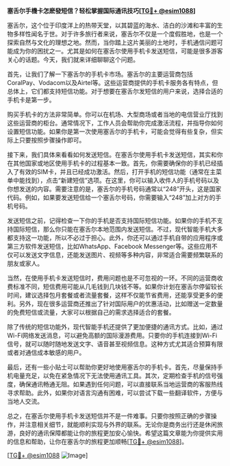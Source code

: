 **塞舌尔手機卡怎麽發短信？轻松掌握国际通讯技巧[[TG💪+ @esim1088](https://t.me/s/esim1088)]**

塞舌尔，这个位于印度洋上的热带天堂，以其碧蓝的海水、洁白的沙滩和丰富的生物多样性闻名于世。对于许多旅行者来说，塞舌尔不仅是一个度假胜地，也是一个探索自然与文化的理想之地。然而，当你踏上这片美丽的土地时，手机通信问题可能成为你的困扰之一。尤其是如何在塞舌尔使用手机卡发送短信，可能是很多游客关心的话题。今天，我们就来详细聊聊这个问题。

首先，让我们了解一下塞舌尔的手机卡市场。塞舌尔的主要运营商包括CoralPay、Vodacom以及Airtel等。这些运营商提供的手机卡服务各有特点，但总体上，它们都支持短信功能。对于想要在塞舌尔发短信的用户来说，选择合适的手机卡是第一步。

购买手机卡的方法非常简单。你可以在机场、大型商场或者当地的电信营业厅找到这些运营商的柜台。通常情况下，工作人员会帮助你完成激活流程，并指导你如何设置短信功能。如果你是第一次使用塞舌尔的手机卡，可能会觉得有些复杂，但实际上只要按照步骤操作即可。

接下来，我们具体来看看如何发送短信。在塞舌尔使用手机卡发送短信，其实和你在其他国家或地区使用手机卡的过程基本一致。首先，你需要确保你的手机已经插入了有效的SIM卡，并且已经成功激活。然后，打开手机的短信功能（通常在主菜单中能找到），点击“新建短信”选项。在这里，你可以输入收件人的手机号码以及你想发送的内容。需要注意的是，塞舌尔的手机号码通常以“248”开头，这是国家代码。例如，如果要发送短信给一个塞舌尔号码，你需要输入“248”加上对方的手机号码。

发送短信之前，记得检查一下你的手机是否支持国际短信功能。如果你的手机不支持国际短信，那么你只能在塞舌尔本地范围内发送短信。不过，现代智能手机大多都支持这一功能，所以不必过于担心。此外，你还可以通过手机自带的应用程序或第三方软件发送短信，比如WhatsApp、Facebook Messenger等。这些应用不仅可以发送文字信息，还能发送图片、视频等多种内容，非常适合需要频繁联系的朋友或家人。

当然，在使用手机卡发送短信时，费用问题也是不可忽视的一环。不同的运营商收费标准不同，短信费用可能从几毛钱到几块钱不等。如果你计划在塞舌尔停留较长时间，建议选择包月套餐或者流量套餐，这样不仅能节省费用，还能享受更多的便利。另外，现在很多运营商还推出了针对国际用户的优惠活动，比如赠送一定数量的免费短信或流量，大家可以根据自己的需求选择适合的套餐。

除了传统的短信功能外，现代智能手机还提供了更加便捷的通讯方式。比如，通过Wi-Fi网络发送消息，可以避免高额的国际漫游费用。只要你的手机连接到Wi-Fi信号，就可以随时随地发送文字、语音甚至视频信息。这种方式尤其适合预算有限或者对通信成本敏感的用户。

最后，还有一些小贴士可以帮助你更好地使用塞舌尔的手机卡。首先，尽量保持手机电量充足，以免在紧急情况下无法使用通讯工具。其次，定期检查手机的信号强度，确保通讯畅通无阻。如果遇到任何问题，可以直接联系当地运营商的客服热线寻求帮助。此外，如果你对语言沟通有困难，可以尝试下载一些翻译软件，方便与当地人交流。

总之，在塞舌尔使用手机卡发送短信并不是一件难事。只要你按照正确的步骤操作，并注意相关细节，就能顺利实现与外界的联系。无论你是商务出行还是休闲旅游，良好的通讯保障都能让你的旅程更加安心愉快。希望这篇文章能为你提供实用的信息和帮助，让你在塞舌尔的旅程更加顺畅[[TG💪+ @esim1088](https://t.me/s/esim1088)]。

[[TG💪+ @esim1088](https://t.me/s/esim1088) ![Image](https://i.postimg.cc/4NQfJmqS/Snipaste-2025-05-13-00-14-12.png)]